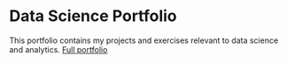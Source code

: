 # Data Science Portfolio
This portfolio contains my projects and exercises relevant to data science and analytics. 
[Full portfolio](https://christianllave.github.io/portfolio_ds/)
